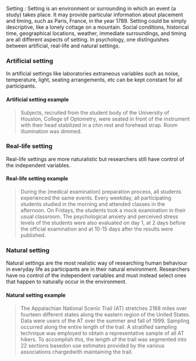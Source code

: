 Setting
: Setting is an environment or surrounding in which an event (a study) takes place. It may provide particular information about placement and timing, such as Paris, France, in the year 1789. Setting could be simply descriptive, like a lonely cottage on a mountain. Social conditions, historical time, geographical locations, weather, immediate surroundings, and timing are all different aspects of setting. In psychology, one distinguishes between artificial, real-life and natural settings.

### Artificial setting

In artificial settings like laboratories extraneous variables such as noise, temperature, light, seating arrangements, etc can be kept constant for all participants.

#### Artificial setting example

> Subjects, recruited from the student body of the University of Houston, College of Optometry, were seated in front of the instrument with their head stabilized in a chin rest and forehead strap. Room illumination was dimmed.

<!-- <div x-data="{ count: 5, string: $el.innerHTML, cursor: 'pointer' }" x-text="$truncate(string, { words: count, ellipsis: '] - show full citation' })" @click="count = undefined, cursor = 'default'" :class="{ 'cursor-default' : cursor === 'default', 'cursor-pointer text-right underline' : cursor !== 'default' }" class="text-xs">[Win-HallDM, OstrinLA, KasthuriranganS, GlasserA. Objective accommodative measurements with the Grand Seiko and Hartinger coincidence refractometer. Optom Vis Sci. 2007;84(9)879-887.]</div> -->

### Real-life setting

Real-life settings are more naturalistic but researchers still have control of the independent variables.

#### Real-life setting example

> During the (medical examination) preparation process, all students experienced the same events. Every weekday, all participating students studied in the morning and attended classes in the afternoon. On Fridays, the students took a mock examination in their usual classroom. The psychological anxiety and perceived stress levels of the students were also evaluated on day 1, at 2 days before the official examination and at 10-15 days after the results were published.

<!-- <div x-data="{ count: 5, string: $el.innerHTML, cursor: 'pointer' }" x-text="$truncate(string, { words: count, ellipsis: '] - show full citation' })" @click="count = undefined, cursor = 'default'" :class="{ 'cursor-default' : cursor === 'default', 'cursor-pointer text-right underline' : cursor !== 'default' }" class="text-xs">[Gonzalez-Cabrera J, Fernandez-Prada M, Iribar-Ibabe C, Peinado JM. Acute and chronic stress increase salivary cortisol: a study in the real-life setting of a national examination undertaken by medical graduates. Stress. 2014;17:149-56.]</div> -->

### Natural setting

Natural settings are the most realistic way of researching human behaviour in everyday life as participants are in their natural environment. Researchers have no control of the independent variables and must instead select ones that happen to naturally occur in the environment.

#### Natural setting example

> The Appalachian National Scenic Trail (AT) stretches 2168 miles over fourteen different states along the eastern region of the United States. Data were users of the AT over the summer and fall of 1999. Sampling occurred along the entire length of the trail. A stratified sampling technique was employed to obtain a representative sample of all AT hikers. To accomplish this, the length of the trail was segmented into 22 sections basedon use estimates provided by the various associations chargedwith maintaining the trail.

<!-- <div x-data="{ count: 5, string: $el.innerHTML, cursor: 'pointer' }" x-text="$truncate(string, { words: count, ellipsis: '] - show full citation' })" @click="count = undefined, cursor = 'default'" :class="{ 'cursor-default' : cursor === 'default', 'cursor-pointer text-right underline' : cursor !== 'default' }" class="text-xs">[Kyle, G., Graefe, A., Manning, R., & Bacon, J. (2004). Effects of place attachment on users' perceptions of social and environmental conditions in a natural setting. Journal of Environmental Psychology, 24, 213-225.]</div> -->
